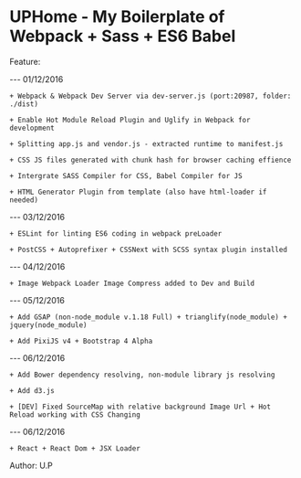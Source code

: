 # UPHome - My Boilerplate of Webpack + Sass + ES6 Babel

Feature:

--- 01/12/2016

    + Webpack & Webpack Dev Server via dev-server.js (port:20987, folder: ./dist)

    + Enable Hot Module Reload Plugin and Uglify in Webpack for development

    + Splitting app.js and vendor.js - extracted runtime to manifest.js

    + CSS JS files generated with chunk hash for browser caching effience

    + Intergrate SASS Compiler for CSS, Babel Compiler for JS

    + HTML Generator Plugin from template (also have html-loader if needed)

--- 03/12/2016

    + ESLint for linting ES6 coding in webpack preLoader

    + PostCSS + Autoprefixer + CSSNext with SCSS syntax plugin installed

--- 04/12/2016

    + Image Webpack Loader Image Compress added to Dev and Build

--- 05/12/2016

    + Add GSAP (non-node_module v.1.18 Full) + trianglify(node_module) + jquery(node_module)

    + Add PixiJS v4 + Bootstrap 4 Alpha

--- 06/12/2016

    + Add Bower dependency resolving, non-module library js resolving

    + Add d3.js

    + [DEV] Fixed SourceMap with relative background Image Url + Hot Reload working with CSS Changing

--- 06/12/2016

    + React + React Dom + JSX Loader

Author: U.P